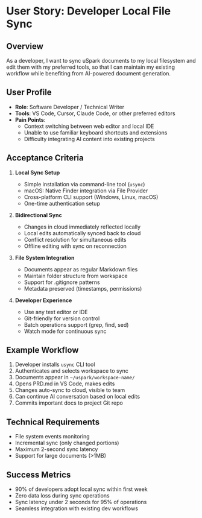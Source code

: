 # User Story: Developer Local File Sync

## Overview

As a developer, I want to sync uSpark documents to my local filesystem and edit them with my preferred tools, so that I can maintain my existing workflow while benefiting from AI-powered document generation.

## User Profile

- **Role**: Software Developer / Technical Writer
- **Tools**: VS Code, Cursor, Claude Code, or other preferred editors
- **Pain Points**:
  - Context switching between web editor and local IDE
  - Unable to use familiar keyboard shortcuts and extensions
  - Difficulty integrating AI content into existing projects

## Acceptance Criteria

1. **Local Sync Setup**

   - Simple installation via command-line tool (`usync`)
   - macOS: Native Finder integration via File Provider
   - Cross-platform CLI support (Windows, Linux, macOS)
   - One-time authentication setup

2. **Bidirectional Sync**

   - Changes in cloud immediately reflected locally
   - Local edits automatically synced back to cloud
   - Conflict resolution for simultaneous edits
   - Offline editing with sync on reconnection

3. **File System Integration**

   - Documents appear as regular Markdown files
   - Maintain folder structure from workspace
   - Support for .gitignore patterns
   - Metadata preserved (timestamps, permissions)

4. **Developer Experience**
   - Use any text editor or IDE
   - Git-friendly for version control
   - Batch operations support (grep, find, sed)
   - Watch mode for continuous sync

## Example Workflow

1. Developer installs `usync` CLI tool
2. Authenticates and selects workspace to sync
3. Documents appear in `~/uspark/workspace-name/`
4. Opens PRD.md in VS Code, makes edits
5. Changes auto-sync to cloud, visible to team
6. Can continue AI conversation based on local edits
7. Commits important docs to project Git repo

## Technical Requirements

- File system events monitoring
- Incremental sync (only changed portions)
- Maximum 2-second sync latency
- Support for large documents (>1MB)

## Success Metrics

- 90% of developers adopt local sync within first week
- Zero data loss during sync operations
- Sync latency under 2 seconds for 95% of operations
- Seamless integration with existing dev workflows
